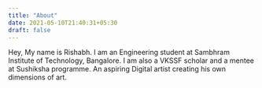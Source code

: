 ```yaml
---
title: "About"
date: 2021-05-10T21:40:31+05:30
draft: false
---
```


Hey, My name is Rishabh. I am an Engineering student at Sambhram Institute of Technology, Bangalore. I am also a VKSSF scholar and a mentee at Sushiksha programme. An aspiring Digital artist creating his own dimensions of art.